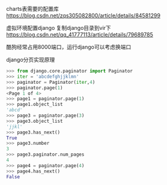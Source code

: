 charts表需要的配置库
https://blog.csdn.net/zqs305082800/article/details/84581299

虚拟环境配置django
复制django目录到vir下
https://blog.csdn.net/qq_41777113/article/details/79689785

酷狗经常占用8000端口，运行django可以考虑换端口

django分页实现原理
```python
>>> from django.core.paginator import Paginator
>>> iter = 'abcdefghjjklmn'
>>> paginator = Paginator(iter,4)
>>> paginator.page(1)
<Page 1 of 4>
>>> page1 = paginator.page(1)
>>> page1.object_list
'abcd'
>>> page3 = paginator.page(3)
>>> page3.object_list
'jjkl'
>>> page3.has_next()
True
>>> page3.number
3
>>> page3.paginator.num_pages
4
>>> page4 = paginator.page(4)
>>> page4.has_next()
False
```

